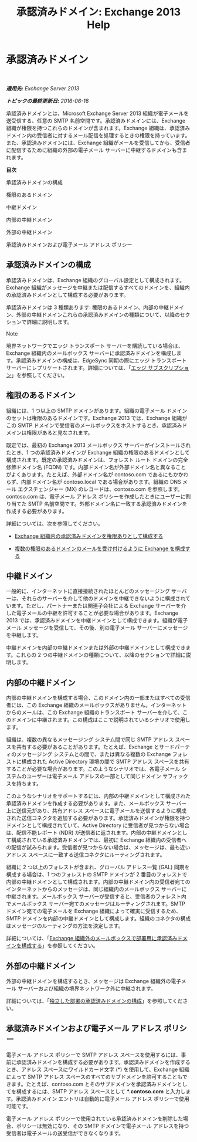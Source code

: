 ﻿---
title: '承認済みドメイン: Exchange 2013 Help'
TOCTitle: 承認済みドメイン
ms:assetid: c1839a5b-49f9-4c53-b247-f4e5d78efc45
ms:mtpsurl: https://technet.microsoft.com/ja-jp/library/Bb124423(v=EXCHG.150)
ms:contentKeyID: 49896454
ms.date: 04/24/2018
mtps_version: v=EXCHG.150
ms.translationtype: HT
---

# 承認済みドメイン

 

_**適用先:** Exchange Server 2013_

_**トピックの最終更新日:** 2016-06-16_

承認済みドメインとは、Microsoft Exchange Server 2013 組織が電子メールを送受信する、任意の SMTP 名前空間です。承認済みドメインには、Exchange 組織が権限を持つこれらのドメインが含まれます。Exchange 組織は、承認済みドメイン内の受信者に対するメール配信を処理するときの権限を持っています。また、承認済みドメインには、Exchange 組織がメールを受信してから、受信者に配信するために組織の外部の電子メール サーバーに中継するドメインも含まれます。

**目次**

承認済みドメインの構成

権限のあるドメイン

中継ドメイン

内部の中継ドメイン

外部の中継ドメイン

承認済みドメインおよび電子メール アドレス ポリシー

## 承認済みドメインの構成

承認済みドメインは、Exchange 組織のグローバル設定として構成されます。Exchange 組織がメッセージを中継または配信するすべてのドメインを、組織内の承認済みドメインとして構成する必要があります。

承認済みドメインは 3 種類あります: 権限のあるドメイン、内部の中継ドメイン、外部の中継ドメインこれらの承認済みドメインの種類について、以降のセクションで詳細に説明します。


> [!NOTE]
> 境界ネットワークでエッジ トランスポート サーバーを購読している場合は、Exchange 組織内のメールボックス サーバーに承認済みドメインを構成します。承認済みドメインの構成は、EdgeSync 同期の際にエッジ トランスポート サーバーにレプリケートされます。詳細については、「<A href="edge-subscriptions-exchange-2013-help.md">エッジ サブスクリプション</A>」を参照してください。



## 権限のあるドメイン

組織には、1 つ以上の SMTP ドメインがあります。組織の電子メール ドメインのセットは権限のあるドメインです。Exchange 2013 では、Exchange 組織がこの SMTP ドメインで受信者のメールボックスをホストするとき、承認済みドメインは権限があると見なされます。

既定では、最初の Exchange 2013 メールボックス サーバーがインストールされたとき、1 つの承認済みドメインが Exchange 組織の権限のあるドメインとして構成されます。既定の承認済みドメインは、フォレスト ルート ドメインの完全修飾ドメイン名 (FQDN) です。内部ドメイン名が外部ドメイン名と異なることがよくあります。たとえば、外部ドメイン名が contoso.com であるにもかかわらず、内部ドメイン名が contoso.local である場合があります。組織の DNS メール エクスチェンジャー (MX) のレコードは、contoso.com を参照します。contoso.com は、電子メール アドレス ポリシーを作成したときにユーザーに割り当てた SMTP 名前空間です。外部ドメイン名に一致する承認済みドメインを作成する必要があります。

詳細については、次を参照してください。

  - [Exchange 組織内の承認済みドメインを権限ありとして構成する](configure-an-accepted-domain-within-your-exchange-organization-as-authoritative-exchange-2013-help.md)

  - [複数の権限のあるドメインのメールを受け付けるように Exchange を構成する](configure-exchange-to-accept-mail-for-multiple-authoritative-domains-exchange-2013-help.md)

## 中継ドメイン

一般的に、インターネットに直接接続されたほとんどのメッセージング サーバーは、それらのサーバーを介して他のドメインを中継できないように構成されています。ただし、パートナーまたは関連子会社による Exchange サーバーを介した電子メールの中継を許可することが必要な場合があります。Exchange 2013 では、承認済みドメインを中継ドメインとして構成できます。組織が電子メール メッセージを受信して、その後、別の電子メール サーバーにメッセージを中継します。

中継ドメインを内部の中継ドメインまたは外部の中継ドメインとして構成できます。これらの 2 つの中継ドメインの種類について、以降のセクションで詳細に説明します。

## 内部の中継ドメイン

内部の中継ドメインを構成する場合、このドメイン内の一部またはすべての受信者には、この Exchange 組織のメールボックスがありません。インターネットからのメールは、この Exchange 組織のトランスポート サーバーを介して、このドメインに中継されます。この構成はここで説明されているシナリオで使用します。

組織は、複数の異なるメッセージング システム間で同じ SMTP アドレス スペースを共有する必要があることがあります。たとえば、Exchange とサードパーティのメッセージング システムとの間で、または異なる複数の Exchange フォレストに構成された Active Directory 環境の間で SMTP アドレス スペースを共有することが必要な場合があります。このようなシナリオでは、各電子メール システムのユーザーは電子メール アドレスの一部として同じドメイン サフィックスを持ちます。

このようなシナリオをサポートするには、内部の中継ドメインとして構成された承認済みドメインを作成する必要があります。また、メールボックス サーバー上に送信元があり、共有アドレス スペースに電子メールを送信するように構成された送信コネクタを追加する必要があります。承認済みドメインが権限を持つドメインとして構成されていて、Active Directory に受信者が見つからない場合は、配信不能レポート (NDR) が送信者に返されます。内部の中継ドメインとして構成されている承認済みドメインでは、最初に Exchange 組織内の受信者への配信が試みられます。受信者が見つからない場合は、メッセージは、最も近いアドレス スペースに一致する送信コネクタにルーティングされます。

組織に 2 つ以上のフォレストが含まれ、グローバル アドレス一覧 (GAL) 同期を構成する場合は、1 つのフォレストの SMTP ドメインが 2 番目のフォレストで内部の中継ドメインとして構成されます。内部の中継ドメイン内の受信者宛てのインターネットからのメッセージは、同じ組織内のメールボックス サーバーに中継されます。メールボックス サーバーが受信すると、受信者のフォレスト内でメールボックス サーバー宛てのメッセージはルーティングされます。SMTP ドメイン宛ての電子メールを Exchange 組織によって確実に受信するため、SMTP ドメインを内部の中継ドメインとして構成します。組織のコネクタの構成はメッセージのルーティングの方法を決定します。

詳細については、「[Exchange 組織外のメールボックスで部署用に承認済みドメインを構成する](configure-an-accepted-domain-for-a-business-unit-with-mailboxes-outside-your-exchange-organization-exchange-2013-help.md)」を参照してください。

## 外部の中継ドメイン

外部の中継ドメインを構成するとき、メッセージは Exchange 組織外の電子メール サーバーおよび組織の境界ネットワーク外に中継されます。

詳細については、「[独立した部署の承認済みドメインの構成](configure-an-accepted-domain-for-an-independent-business-unit-exchange-2013-help.md)」を参照してください。

## 承認済みドメインおよび電子メール アドレス ポリシー

電子メール アドレス ポリシーで SMTP アドレス スペースを使用するには、事前に承認済みドメインを構成する必要があります。承認済みドメインを作成するとき、アドレス スペースにワイルドカード文字 (\*) を使用して、Exchange 組織によって SMTP アドレス スペースのすべてのサブドメインを許可することもできます。たとえば、contoso.com とそのサブドメインを承認済みドメインとしてを構成するには、SMTP アドレス スペースとして **\*.contoso.com** と入力します。承認済みドメイン エントリは自動的に電子メール アドレス ポリシーで使用可能です。

電子メール アドレス ポリシーで使用されている承認済みドメインを削除した場合、ポリシーは無効になり、その SMTP ドメインで電子メール アドレスを持つ受信者は電子メールの送受信ができなくなります。

